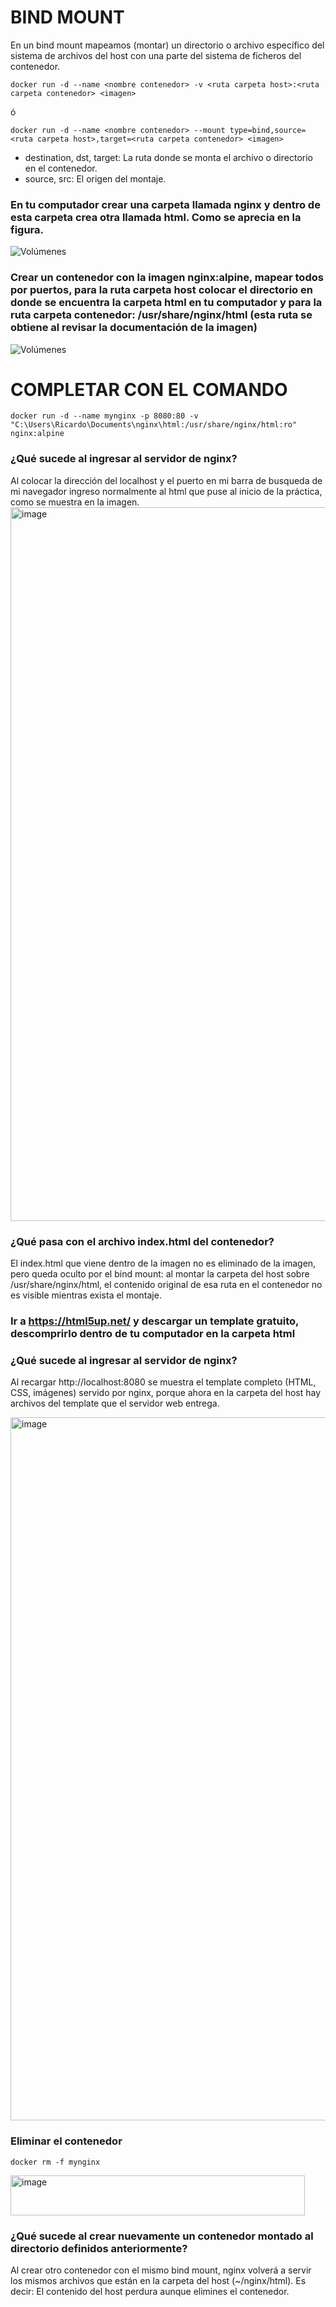 # BIND MOUNT
En un bind mount mapeamos (montar) un directorio o archivo específico del sistema de archivos del host con una parte del sistema de ficheros del contenedor.

```
docker run -d --name <nombre contenedor> -v <ruta carpeta host>:<ruta carpeta contenedor> <imagen> 
```
ó
```
docker run -d --name <nombre contenedor> --mount type=bind,source=<ruta carpeta host>,target=<ruta carpeta contenedor> <imagen>
```
- destination, dst, target: La ruta donde se monta el archivo o directorio en el contenedor.
- source, src: El origen del montaje.
  
### En tu computador crear una carpeta llamada nginx y dentro de esta carpeta crea otra llamada html. Como se aprecia en la figura.
![Volúmenes](directorio.PNG)

### Crear un contenedor con la imagen nginx:alpine, mapear todos por puertos, para la ruta carpeta host colocar el directorio en donde se encuentra la carpeta html en tu computador y para la ruta carpeta contenedor: /usr/share/nginx/html (esta ruta se obtiene al revisar la documentación de la imagen)
![Volúmenes](volumen-host.PNG)
# COMPLETAR CON EL COMANDO
```
docker run -d --name mynginx -p 8080:80 -v "C:\Users\Ricardo\Documents\nginx\html:/usr/share/nginx/html:ro" nginx:alpine
```

### ¿Qué sucede al ingresar al servidor de nginx?

Al colocar la dirección del localhost y el puerto en mi barra de busqueda de mi navegador ingreso normalmente al html que puse al inicio de la práctica, como se muestra en la imagen.
<img width="1916" height="1142" alt="image" src="https://github.com/user-attachments/assets/9c6240bf-ffea-4a3c-aa52-6e2658d16063" />


### ¿Qué pasa con el archivo index.html del contenedor?

El index.html que viene dentro de la imagen no es eliminado de la imagen, pero queda oculto por el bind mount: al montar la carpeta del host sobre /usr/share/nginx/html, el contenido original de esa ruta en el contenedor no es visible mientras exista el montaje.

### Ir a https://html5up.net/ y descargar un template gratuito, descomprirlo dentro de tu computador en la carpeta html
### ¿Qué sucede al ingresar al servidor de nginx?

Al recargar http://localhost:8080 se muestra el template completo (HTML, CSS, imágenes) servido por nginx, porque ahora en la carpeta del host hay archivos del template que el servidor web entrega. 

<img width="1877" height="1125" alt="image" src="https://github.com/user-attachments/assets/9d62a5f5-7efd-4d5f-97e5-2b4ef6e917e5" />


### Eliminar el contenedor

```
docker rm -f mynginx
```

<img width="471" height="64" alt="image" src="https://github.com/user-attachments/assets/06278a61-351b-47fb-9ec5-757d593d382e" />


### ¿Qué sucede al crear nuevamente un contenedor montado al directorio definidos anteriormente?

Al crear otro contenedor con el mismo bind mount, nginx volverá a servir los mismos archivos que están en la carpeta del host (~/nginx/html). Es decir: El contenido del host perdura aunque elimines el contenedor.



